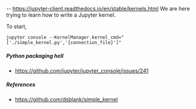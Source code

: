 -- https://jupyter-client.readthedocs.io/en/stable/kernels.html
We are here trying to learn how to write a Jupyter kernel.

To start, 

```bash=
jupyter console --KernelManager.kernel_cmd="['./simple_kernel.py','{connection_file}']"
```
##### Python packaging hell
- https://github.com/jupyter/jupyter_console/issues/241

##### References
- https://github.com/dsblank/simple_kernel

